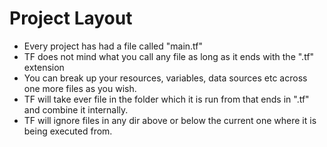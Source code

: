 # Project Layout
- Every project has had a file called "main.tf"
- TF does not mind what you call any file as long as it ends with the ".tf" extension
- You can break up your resources, variables, data sources etc across one more files as you wish.
- TF will take ever file in the folder which it is run from that ends in ".tf" and combine it internally.
- TF will ignore files in any dir above or below the current one where it is being executed from.